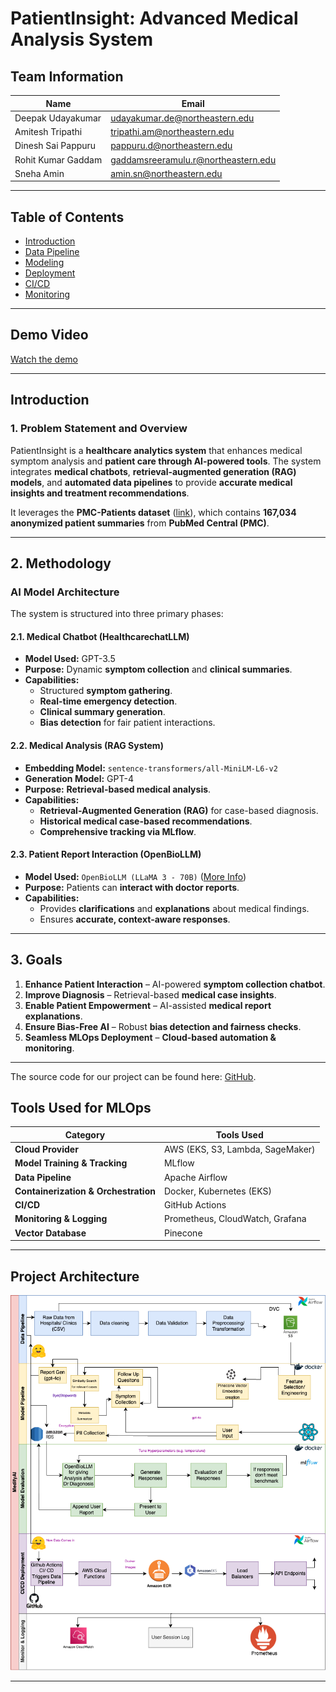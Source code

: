 # PatientInsight: Advanced Medical Analysis System

## Team Information

| Name | Email |
|------|-------|
| Deepak Udayakumar | [udayakumar.de@northeastern.edu](mailto:udayakumar.de@northeastern.edu) |
| Amitesh Tripathi | [tripathi.am@northeastern.edu](mailto:tripathi.am@northeastern.edu) |
| Dinesh Sai Pappuru | [pappuru.d@northeastern.edu](mailto:pappuru.d@northeastern.edu) |
| Rohit Kumar Gaddam | [gaddamsreeramulu.r@northeastern.edu](mailto:gaddamsreeramulu.r@northeastern.edu) |
| Sneha Amin | [amin.sn@northeastern.edu](mailto:amin.sn@northeastern.edu) |

---

## Table of Contents

- [Introduction](introduction.md)
- [Data Pipeline](data_pipeline.md)
- [Modeling](modelling.md)
- [Deployment](deployment.md)
- [CI/CD](cicd.md)
- [Monitoring](monitoring.md)

---

## Demo Video

[Watch the demo](https://northeastern-my.sharepoint.com/personal/tripathi_am_northeastern_edu/_layouts/15/stream.aspx?id=%2Fpersonal%2Ftripathi%5Fam%5Fnortheastern%5Fedu%2FDocuments%2FMicrosoft%20Teams%20Chat%20Files%2FMedify%5FMLOps%5FGroup10%2Emp4&ga=1&referrer=StreamWebApp%2EWeb&referrerScenario=AddressBarCopied%2Eview%2E97e30119%2D08a2%2D49ae%2Db898%2D168f58a3b907)

---

## Introduction

### 1. Problem Statement and Overview

PatientInsight is a **healthcare analytics system** that enhances medical symptom analysis and **patient care through AI-powered tools**. The system integrates **medical chatbots**, **retrieval-augmented generation (RAG) models**, and **automated data pipelines** to provide **accurate medical insights and treatment recommendations**. 

It leverages the **PMC-Patients dataset** ([link](https://huggingface.co/datasets/zhengyun21/PMC-Patients)), which contains **167,034 anonymized patient summaries** from **PubMed Central (PMC)**.

---

## 2. Methodology

### AI Model Architecture

The system is structured into three primary phases:

#### 2.1. **Medical Chatbot (HealthcarechatLLM)**
- **Model Used:** GPT-3.5
- **Purpose:** Dynamic **symptom collection** and **clinical summaries**.
- **Capabilities:**
  - Structured **symptom gathering**.
  - **Real-time emergency detection**.
  - **Clinical summary generation**.
  - **Bias detection** for fair patient interactions.

#### 2.2. **Medical Analysis (RAG System)**
- **Embedding Model:** `sentence-transformers/all-MiniLM-L6-v2`
- **Generation Model:** GPT-4
- **Purpose:** **Retrieval-based medical analysis**.
- **Capabilities:**
  - **Retrieval-Augmented Generation (RAG)** for case-based diagnosis.
  - **Historical medical case-based recommendations**.
  - **Comprehensive tracking via MLflow**.

#### 2.3. **Patient Report Interaction (OpenBioLLM)**
- **Model Used:** `OpenBioLLM (LLaMA 3 - 70B)` ([More Info](https://www.saama.com/introducing-openbiollm-llama3-70b-8b-saamas-ai-research-lab-released-the-most-openly-available-medical-domain-llms-to-date/))
- **Purpose:** Patients can **interact with doctor reports**.
- **Capabilities:**
  - Provides **clarifications** and **explanations** about medical findings.
  - Ensures **accurate, context-aware responses**.

---

## 3. Goals

1. **Enhance Patient Interaction** – AI-powered **symptom collection chatbot**.
2. **Improve Diagnosis** – Retrieval-based **medical case insights**.
3. **Enable Patient Empowerment** – AI-assisted **medical report explanations**.
4. **Ensure Bias-Free AI** – Robust **bias detection and fairness checks**.
5. **Seamless MLOps Deployment** – **Cloud-based automation & monitoring**.

---

The source code for our project can be found here:  [GitHub](https://github.com/deepaku23/MedifyAI).

## Tools Used for MLOps

| Category | Tools Used |
|----------|------------|
| **Cloud Provider** | AWS (EKS, S3, Lambda, SageMaker) |
| **Model Training & Tracking** | MLflow |
| **Data Pipeline** | Apache Airflow |
| **Containerization & Orchestration** | Docker, Kubernetes (EKS) |
| **CI/CD** | GitHub Actions |
| **Monitoring & Logging** | Prometheus, CloudWatch, Grafana |
| **Vector Database** | Pinecone |

---

## Project Architecture

![Architecture](images/28.png)

---
